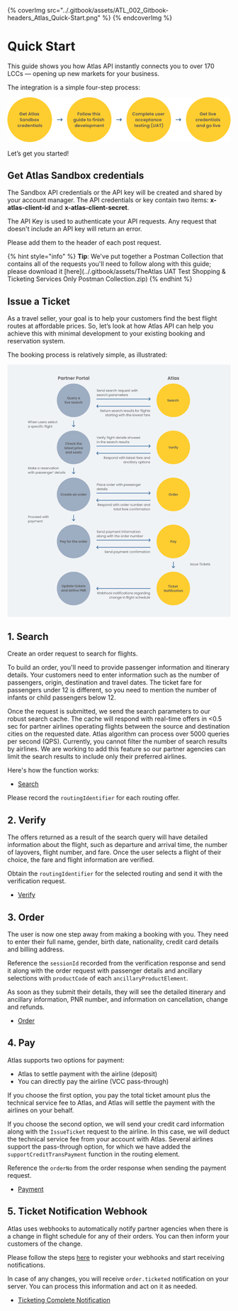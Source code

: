 {% coverImg src="../.gitbook/assets/ATL_002_Gitbook-headers_Atlas_Quick-Start.png" %}
{% endcoverImg %}


# Quick Start

This guide shows you how Atlas API instantly connects you to over 170 LCCs — opening up new markets for your business.

The integration is a simple four-step process:

![](../.gitbook/assets/FlowChart_1_QuickStart.png)

Let’s get you started!

## Get Atlas Sandbox credentials

The Sandbox API credentials or the API key will be created and shared by your account manager. The API credentials or key contain two items: **x-atlas-client-id** and **x-atlas-client-secret**.

The API Key is used to authenticate your API requests. Any request that doesn't include an API key will return an error.

Please add them to the header of each post request.

{% hint style="info" %}
**Tip**: We've put together a Postman Collection that contains all of the requests you'll need to follow along with this guide; please download it [here](../.gitbook/assets/TheAtlas UAT Test Shopping & Ticketing Services Only Postman Collection.zip)
{% endhint %}

## Issue a Ticket

As a travel seller, your goal is to help your customers find the best flight routes at affordable prices. So, let’s look at how Atlas API can help you achieve this with minimal development to your existing booking and reservation system.

The booking process is relatively simple, as illustrated:

![](../.gitbook/assets/FlowChart_2_IssueTicket.png)

## 1. Search

Create an order request to search for flights.

To build an order, you'll need to provide passenger information and itinerary details. Your customers need to enter information such as the number of passengers, origin, destination and travel dates. The ticket fare for passengers under 12 is different, so you need to mention the number of infants or child passengers below 12. 

Once the request is submitted, we send the search parameters to our robust search cache. The cache will respond with real-time offers in <0.5 sec for partner airlines operating flights between the source and destination cities on the requested date. Atlas algorithm can process over 5000 queries per second (QPS). Currently, you cannot filter the number of search results by airlines. We are working to add this feature so our partner agencies can limit the search results to include only their preferred airlines.

Here's how the function works:

- [Search](./api-reference/shopping-and-ticketing/search.md)


Please record the `routingIdentifier` for each routing offer.

## 2. Verify

The offers returned as a result of the search query will have detailed information about the flight, such as departure and arrival time, the number of layovers, flight number, and fare. Once the user selects a flight of their choice, the fare and flight information are verified.

Obtain the `routingIdentifier` for the selected routing and send it with the verification request.

- [Verify](./api-reference/shopping-and-ticketing/verify.md)


## 3. Order

The user is now one step away from making a booking with you. They need to enter their full name, gender, birth date, nationality, credit card details and billing address. 

Reference the `sessionId` recorded from the verification response and send it along with the order request with passenger details and ancillary selections with `productCode` of each `ancillaryProductElement`.



As soon as they submit their details, they will see the detailed itinerary and ancillary information, PNR number, and information on cancellation, change and refunds.

- [Order](./api-reference/shopping-and-ticketing/order.md)

## 4. Pay

Atlas supports two options for payment:

* Atlas to settle payment with the airline (deposit)
* You can directly pay the airline (VCC pass-through)

If you choose the first option, you pay the total ticket amount plus the technical service fee to Atlas, and Atlas will settle the payment with the airlines on your behalf.

If you choose the second option, we will send your credit card information along with the `IssueTicket` request to the airline. In this case, we will deduct the technical service fee from your account with Atlas. Several airlines support the pass-through option, for which we have added the `supportCreditTransPayment` function in the routing element.

Reference the `orderNo` from the order response when sending the payment request.

- [Payment](./api-reference/shopping-and-ticketing/payment.md)


## 5. Ticket Notification Webhook

Atlas uses webhooks to automatically notify partner agencies when there is a change in flight schedule for any of their orders. You can then inform your customers of the change.

Please follow the steps [here](./api-reference/notifications-by-webhook/) to register your webhooks and start receiving notifications.

In case of any changes, you will receive `order.ticketed` notification on your server. You can process this information and act on it as needed.

- [Ticketing Complete Notification](./api-reference/notifications-by-webhook/ticketing-complete-notification.md)
